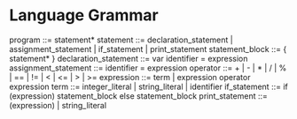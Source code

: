 # Language Grammar

program ::= statement*
statement ::= declaration_statement | assignment_statement | if_statement | print_statement
statement_block ::= { statement* }
declaration_statement ::= var identifier = expression
assignment_statement ::= identifier = expression
operator ::= + | - | \* | / | % | == | != | < | <= | > | >=
expression ::= term | expression operator expression
term ::= integer_literal | string_literal | identifier
if_statement ::= if (expression) statement_block else statement_block
print_statement ::= (expression) | string_literal
